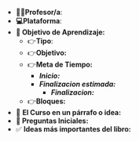 - **👩👨Profesor/a**:
- **💻Plataforma**:
- **🎯 Objetivo de Aprendizaje:**
    - 👉**Tipo**:
    - 👉**Objetivo:** 
    - 👉**Meta de Tiempo:**
	    - ***Inicio:***
		- ***Finalizacion estimada:***
			- ***Finalizacion:***
    - 👉**Bloques:**
- 📕 **El Curso en un párrafo o idea:**
- **🤔 Preguntas Iniciales:**
- ✅ **Ideas más importantes del libro:**